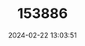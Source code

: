 ---
title: "153886"
category: "Cambarus tenebrosus"
draft: false
date: 2024-02-22 13:03:51
languages:
  English: ["Cavespring Crayfish"]
---